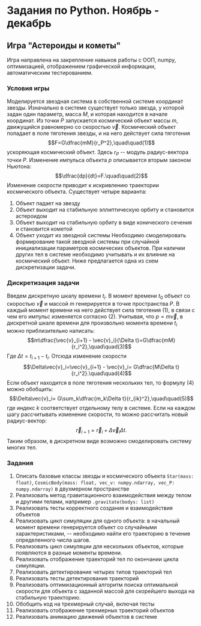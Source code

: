 # Задания по Python. Ноябрь - декабрь
## Игра "Астероиды и кометы"
Игра направлена на закрепление навыков работы с ООП, numpy, оптимизацией, отображением графической информации, автоматическим тестированием.
### Условия игры
Моделируется звездная система в собственной системе координат звезды. Изначально в системе существует только звезда, у которой задан один параметр, масса $M$, и которая находится в начале координат. Из точки $P$ запускается космический объект массы $m$, движущийся равномерно со скоростью $\vec{v}$. Космический объект попадает в поле тяготения звезды, и на него действует сила тяготения
$$F=G\dfrac{mM}{r_P^2},\quad\quad(1)$$
ускоряющая космический объект. Здесь $r_P$ -- модуль радиус-вектора точки $P$. Изменение импульса объекта $p$ описывается вторым законом Ньютона:
$$\dfrac{dp}{dt}=F.\quad\quad(2)$$
Изменение скорости приводит к искривлению траектории космического объекта. Существует четыре варианта:
1. Объект падает на звезду
2. Объект выходит на стабильную эллиптическую орбиту и становится астероидом
3. Объект выходит на стабильную орбиту в виде конического сечения и становится кометой
4. Объект уходит из звездной системы
Необходимо смоделировать формирование такой звездной системы при случайной инициализации параметров космических объектов. При наличии других тел в системе необходимо учитывать и их влияние на космический объект. Ниже предлагается одна из схем дискретизации задачи.
### Дискретизация задачи
Введем дискретную шкалу времени $t_i$. В момент времени $t_0$ объект со скоростью $\vec{v}$ и массой $m$ генерируется в точке пространства $P$. В каждый момент времени на него действует сила тяготения (1), в связи с чем его импульс изменяется согласно (2). Учитывая, что $p=m\vec{v}$, в дискретной шкале времени для произвольно момента времени $t_i$ можно приблизительно написать:
$$m\dfrac{\vec{v}_{i+1} - \vec{v}_i}{\Delta t}=G\dfrac{mM}{r_i^2},\quad\quad(3)$$
Где $\Delta t=t_{i+1} - t_i$. Отсюда изменение скорости
$$\Delta\vec{v}_i=\vec{v}_{i+1}  - \vec{v}_i= G\dfrac{M\Delta t}{r_i^2}.\quad\quad(4)$$
Если объект находится в поле тяготения нескольких тел, то формулу (4) можно обобщить:
$$\Delta\vec{v}_i= G\sum_k\dfrac{m_k\Delta t}{r_{ik}^2},\quad\quad(5)$$
где индекс $k$ соответствует отдельному телу в системе.
Если на каждом шагу рассчитывать изменение скорости, то можно рассчитать новый радиус-вектор:
$$\vec{r}_{i+1}=\vec{r}_i+\Delta\vec{v}_i\Delta t.$$
Таким образом, в дискретном виде возможно смоделировать систему многих тел.
### Задания
1. Описать базовые классы звезды и космического объекта `Star(mass: float)`, `CosmicBody(mass: float, vec_v: numpy.ndarray, vec_P: numpy.ndarray)` в двухмерном пространстве
2. Реализовать метод гравитационного взаимодействия между телом и другими телами, например `.gravitate(bodys: list)`
3. Реализовать тесты корректного создания и взаимодействия объектов
4. Реализовать цикл симуляции для одного объекта: в начальный момент времени генерируется объект со случайными характеристиками, -- необходимо найти его траекторию в течение определенного числа шагов.
5. Реализовать цикл симуляции для нескольких объектов, которые появляются в разные моменты времени.
6. Реализовать отображение траекторий тел по окончании цикла симуляции.
7. Реализовать детектирование четырех типов траекторий тел
8. Реализовать тесты детектирования траекторий
9. Реализовать оптимизационный алгоритм поиска оптимальной скорости для объекта с заданной массой для скорейшего выхода на стабильную траекторию.
10. Обобщить код на трехмерный случай, включая тесты
11. Реализовать отображение трехмерных траекторий объектов
12. Реализовать анимацию движений объектов в системе